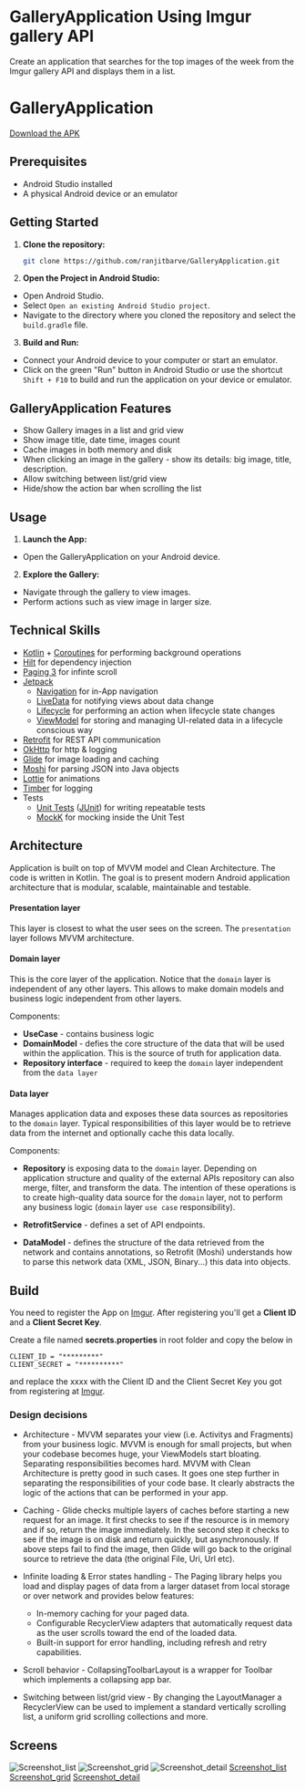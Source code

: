 # GalleryApplication Using Imgur gallery API
Create an application that searches for the top images of the week from
the Imgur gallery API and displays them in a list.

# GalleryApplication
[Download the APK](https://drive.google.com/file/d/1oUYCaofrlsM1eJiEWn-EBtMqBY3VHtsu/view?usp=sharing)

## Prerequisites
- Android Studio installed
- A physical Android device or an emulator

## Getting Started

1. **Clone the repository:**

    ```bash
    git clone https://github.com/ranjitbarve/GalleryApplication.git
    ```

2. **Open the Project in Android Studio:**

  - Open Android Studio.
  - Select `Open an existing Android Studio project`.
  - Navigate to the directory where you cloned the repository and select the `build.gradle` file.

3. **Build and Run:**

  - Connect your Android device to your computer or start an emulator.
  - Click on the green "Run" button in Android Studio or use the shortcut `Shift + F10` to build and run the application on your device or emulator.

## GalleryApplication Features
* Show Gallery images in a list and grid view
* Show image title, date time, images count
* Cache images in both memory and disk
* When clicking an image in the gallery - show its details: big image, title, description.
* Allow switching between list/grid view
* Hide/show the action bar when scrolling the list

## Usage

1. **Launch the App:**

  - Open the GalleryApplication on your Android device.

2. **Explore the Gallery:**

  - Navigate through the gallery to view images.
  - Perform actions such as view image in larger size.

## Technical Skills
* [Kotlin](https://kotlinlang.org/) + [Coroutines](https://developer.android.com/kotlin/coroutines) for performing background operations
* [Hilt](https://dagger.dev/hilt/) for dependency injection
* [Paging 3](https://developer.android.com/topic/libraries/architecture/paging/v3-overview) for infinte scroll
* [Jetpack](https://developer.android.com/jetpack)
    * [Navigation](https://developer.android.com/topic/libraries/architecture/navigation/) for in-App navigation
    * [LiveData](https://developer.android.com/topic/libraries/architecture/livedata) for notifying views about data change
    * [Lifecycle](https://developer.android.com/topic/libraries/architecture/lifecycle) for performing an action when lifecycle state changes
    * [ViewModel](https://developer.android.com/topic/libraries/architecture/viewmodel) for storing and managing UI-related data in a lifecycle conscious way
* [Retrofit](https://square.github.io/retrofit/) for REST API communication
* [OkHttp](https://square.github.io/okhttp/) for http & logging
* [Glide](https://bumptech.github.io/glide/) for image loading and caching
* [Moshi](https://github.com/square/moshi) for parsing JSON into Java objects
* [Lottie](https://airbnb.design/lottie/) for animations
* [Timber](https://github.com/JakeWharton/timber) for logging
* Tests
    * [Unit Tests](https://en.wikipedia.org/wiki/Unit_testing) ([JUnit](https://junit.org/junit4/)) for writing repeatable tests
    * [MockK](https://mockk.io/) for mocking inside the Unit Test

## Architecture
Application is built on top of MVVM model and Clean Architecture. The code is written in Kotlin.
The goal is to present modern Android application architecture that is modular, scalable, maintainable and testable.

#### Presentation layer
This layer is closest to what the user sees on the screen. The `presentation` layer follows MVVM architecture.

#### Domain layer
This is the core layer of the application. Notice that the `domain` layer is independent of any other layers.
This allows to make domain models and business logic independent from other layers.

Components:
- **UseCase** - contains business logic
- **DomainModel** - defies the core structure of the data that will be used within the application. This is the source of truth for application data.
- **Repository interface** - required to keep the `domain` layer independent from the `data layer`

#### Data layer
Manages application data and exposes these data sources as repositories to the `domain` layer.
Typical responsibilities of this layer would be to retrieve data from the internet and optionally cache this data locally.

Components:
- **Repository** is exposing data to the `domain` layer. Depending on application structure and quality of the external APIs repository can also merge, filter, and transform the data. The intention of
  these operations is to create high-quality data source for the `domain` layer, not to perform any business logic (`domain` layer `use case` responsibility).

- **RetrofitService** - defines a set of API endpoints.
- **DataModel** - defines the structure of the data retrieved from the network and contains annotations, so Retrofit (Moshi) understands how to parse this network data (XML, JSON, Binary...) this data into objects.


## Build
You need to register the App on [Imgur](https://api.imgur.com/oauth2/addclient). After registering
you'll get a **Client ID** and a **Client Secret Key**.

Create a file named **secrets.properties** in root folder and copy the below in
```
CLIENT_ID = "*********"
CLIENT_SECRET = "**********"
```
and replace the xxxx with the Client ID and the Client Secret Key you got from registering at [Imgur](https://api.imgur.com/oauth2/addclient).

### Design decisions
* Architecture - MVVM separates your view (i.e. Activitys and Fragments) from your business logic.
  MVVM is enough for small projects, but when your codebase becomes huge, your ViewModels start bloating.
  Separating responsibilities becomes hard. MVVM with Clean Architecture is pretty good in such cases.
  It goes one step further in separating the responsibilities of your code base. It clearly abstracts
  the logic of the actions that can be performed in your app.

* Caching - Glide checks multiple layers of caches before starting a new request for an image.
  It first checks to see if the resource is in memory and if so, return the image immediately. In the second step it checks to see if the image is on disk and return quickly, but asynchronously.
  If above steps fail to find the image, then Glide will go back to the original source to retrieve the data (the original File, Uri, Url etc).

* Infinite loading & Error states handling - The Paging library helps you load and display pages of data from a larger dataset from local storage or over network and provides below features:
    * In-memory caching for your paged data.
    * Configurable RecyclerView adapters that automatically request data as the user scrolls toward the end of the loaded data.
    * Built-in support for error handling, including refresh and retry capabilities.

* Scroll behavior - CollapsingToolbarLayout is a wrapper for Toolbar which implements a collapsing app bar.

* Switching between list/grid view - By changing the LayoutManager a RecyclerView can be used to implement a standard vertically scrolling list, a uniform grid scrolling collections and more.

## Screens
![Screenshot_list](Screenshot_list.jpg)
![Screenshot_grid](Screenshot_grid.jpg)
![Screenshot_detail](Screenshot_detail.jpg)
[Screenshot_list](https://drive.google.com/file/d/1llta4W5JafLhD3dAhiXfqpT2nDai32VV/view?usp=sharing)
[Screenshot_grid](https://drive.google.com/file/d/1bCBQZltoRPDI0Dbzk4chTUNNVOT0r6a-/view?usp=sharing)
[Screenshot_detail](https://drive.google.com/file/d/1HTzhZEy4fWPqBzoMNaE7I3csAR0bwlLj/view?usp=sharing)
